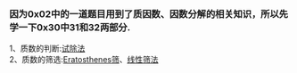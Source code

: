 ### 因为0x02中的一道题目用到了质因数、因数分解的相关知识，所以先学一下0x30中31和32两部分.
1、质数的判断:[试除法](https://github.com/zezewww/algorithm_learning/blob/master/0x30%E6%95%B0%E5%AD%A6%E7%9F%A5%E8%AF%86(temp)/0x31%E8%AF%95%E9%99%A4%E6%B3%95.cpp)\
2、质数的筛选:[Eratosthenes筛](https://github.com/zezewww/algorithm_learning/blob/master/0x30%E6%95%B0%E5%AD%A6%E7%9F%A5%E8%AF%86(temp)/0x31%E5%9F%83%E7%AD%9B)、[线性筛法](https://github.com/zezewww/algorithm_learning/blob/master/0x30%E6%95%B0%E5%AD%A6%E7%9F%A5%E8%AF%86(temp)/0x31%E7%BA%BF%E6%80%A7%E7%AD%9B)
